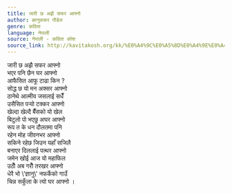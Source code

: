 ```yaml
---
title: जारी छ अझै सफर आफ्नो
author: ज्ञानुवाकर पौडेल
genre: कविता
language: नेपाली
source: नेपाली - कविता कोश
source_link: http://kavitakosh.org/kk/%E0%A4%9C%E0%A5%8D%E0%A4%9E%E0%A4%BE%E0%A4%A8%E0%A5%81%E0%A4%B5%E0%A4%BE%E0%A4%95%E0%A4%B0_%E0%A4%AA%E0%A5%8C%E0%A4%A1%E0%A5%87%E0%A4%B2
---
```


जारी छ अझै सफर आफ्नो  
भएर पनि छैन घर आफ्नो  
आफैसित आफू टाढा किन ?  
सोद्ध छ यो मन अक्सर आफ्नो  
ठानेथे आत्मीय जसलाई सधैँ  
उसैसित पर्‍यो टक्कर आफ्नो  
खेल्दा खेल्दै बैँसको यो खेल  
बिटुलो पो भएछु अघर आफ्नो  
रूप त के धन दौलतमा पनि  
रहेन मोह जीवनभर आफ्नो  
सकिने रहेछ जिउन यहाँ सजिलै  
बनाएर दिललाई पत्थर आफ्नो  
जमेन खोई आज यो महाफिल  
उठौँ अब गरौँ तरखर आफ्नो  
धेरै भो \\'ज्ञानु\\' नफर्केको गाउँ  
चिन्न सकुँला के त्यो घर आफ्नो ।
